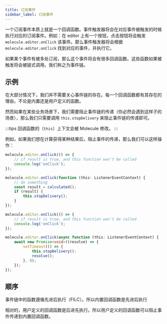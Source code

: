 ```yaml
---
title: 订阅事件
sidebar_label: 订阅事件
---
```


一个订阅事件本质上就是一个回调函数。事件触发器将会在对应事件被触发的时候执行对应的订阅事件。例如：在 editor 上有一个按钮，点击按钮将会触发 `molecule.editor.onClick` 该事件。那么事件触发器将会根据 `molecule.editor.onClick` 找到对应的事件，并执行它。

如果某个事件有被多处订阅，那么这个事件将会有很多回调函数。这些函数如果被触发将会被链式调用。我们称之为事件链。

## 示例

在大部分情况下，我们并不需要关心事件链的存在。每一个回调函数都有其存在的理由，不论是内置还是用户定义的函数。

然而如果在某些业务场景下，我们需要阻止事件链的传递（你必然会遇到这样子的场景），那么我们只需要调用 `this.stopDelivery` 来阻止事件链的传递即可。

:::tips
回调函数的（`this`）上下文会被 Molecule 修改。
:::

例如，如果我们想在计算获得某种结果后，阻止事件的传递，那么我们可以这样操作：

```ts 同步阻止事件传递
molecule.editor.onClick(() => {
    // if result is true, and this function won't be called
    console.log('onClick');
});

molecule.editor.onClick(function (this: ListenerEventContext) {
    // do something
    const result = calculated();
    if (result) {
        this.stopDelivery();
    }
});
```

```ts 异步组织事件传递
molecule.editor.onClick(() => {
    // if result is true, and this function won't be called
    console.log('onClick');
});

molecule.editor.onClick(async function (this: ListenerEventContext) {
    await new Promise<void>((resolve) => {
        setTimeout(() => {
            this.stopDelivery();
            resolve();
        }, 0);
    });
});
```

## 顺序

事件链中的函数遵循先进后执行（FILC）。所以内置回调函数是先进后执行

相对的，用户定义的回调函数是后进先执行。所以用户定义的回调函数可以阻止事件传递到内置回调函数。
